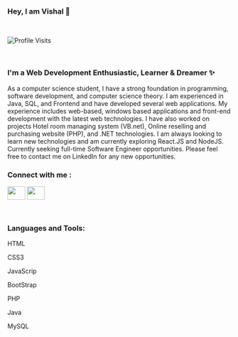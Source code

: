### Hey, I am Vishal 👋

<br/>

![Profile Visits](https://komarev.com/ghpvc/?username=vishalarak&style=flat-square&label=Profile+Visits&color=1DA1F2)

<br/>

### I'm a Web Development Enthusiastic, Learner & Dreamer ✨


<p>
   As a computer science student, I have a strong foundation in programming, software development, and computer science theory. I am experienced in Java, SQL, and Frontend and have developed several web applications. 
My experience includes web-based, windows based applications and front-end development with the latest web technologies. I have also worked on projects Hotel room managing system (VB.net), Online reselling and purchasing website (PHP), and .NET technologies.
I am always looking to learn new technologies and am currently exploring React.JS and NodeJS. Currently seeking full-time Software Engineer opportunities.
Please feel free to contact me on LinkedIn for any new opportunities.
</p>

<h3 align="left">Connect with me :</h3>
<p align="left">
<a href="https://www.linkedin.com/in/vishal-arak-353770202/" target="blank"><img align="center"src="https://www.vectorlogo.zone/logos/linkedin/linkedin-icon.svg" height="30" width="40" /></a>
<a href="https://www.instagram.com/vishal__arak/" target="blank"><img align="center"src="https://www.vectorlogo.zone/logos/instagram/instagram-icon.svg" height="30" width="40" /></a>
</p>
<br/>

### Languages and Tools:

<p>HTML</p>
<p>CSS3</p>
<p>JavaScrip</p>
<p>BootStrap</p>
<p>PHP</p>
<p>Java</p>
<p>MySQL</p>
